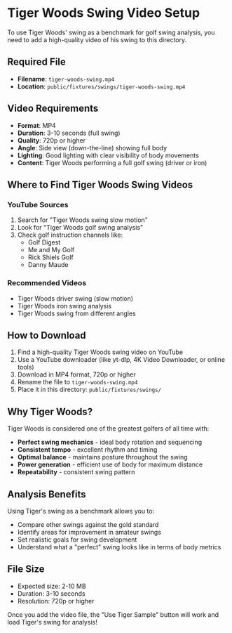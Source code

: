 # Tiger Woods Swing Video Setup

To use Tiger Woods' swing as a benchmark for golf swing analysis, you need to add a high-quality video of his swing to this directory.

## Required File
- **Filename**: `tiger-woods-swing.mp4`
- **Location**: `public/fixtures/swings/tiger-woods-swing.mp4`

## Video Requirements
- **Format**: MP4
- **Duration**: 3-10 seconds (full swing)
- **Quality**: 720p or higher
- **Angle**: Side view (down-the-line) showing full body
- **Lighting**: Good lighting with clear visibility of body movements
- **Content**: Tiger Woods performing a full golf swing (driver or iron)

## Where to Find Tiger Woods Swing Videos

### YouTube Sources
1. Search for "Tiger Woods swing slow motion"
2. Look for "Tiger Woods golf swing analysis"
3. Check golf instruction channels like:
   - Golf Digest
   - Me and My Golf
   - Rick Shiels Golf
   - Danny Maude

### Recommended Videos
- Tiger Woods driver swing (slow motion)
- Tiger Woods iron swing analysis
- Tiger Woods swing from different angles

## How to Download
1. Find a high-quality Tiger Woods swing video on YouTube
2. Use a YouTube downloader (like yt-dlp, 4K Video Downloader, or online tools)
3. Download in MP4 format, 720p or higher
4. Rename the file to `tiger-woods-swing.mp4`
5. Place it in this directory: `public/fixtures/swings/`

## Why Tiger Woods?
Tiger Woods is considered one of the greatest golfers of all time with:
- **Perfect swing mechanics** - ideal body rotation and sequencing
- **Consistent tempo** - excellent rhythm and timing
- **Optimal balance** - maintains posture throughout the swing
- **Power generation** - efficient use of body for maximum distance
- **Repeatability** - consistent swing pattern

## Analysis Benefits
Using Tiger's swing as a benchmark allows you to:
- Compare other swings against the gold standard
- Identify areas for improvement in amateur swings
- Set realistic goals for swing development
- Understand what a "perfect" swing looks like in terms of body metrics

## File Size
- Expected size: 2-10 MB
- Duration: 3-10 seconds
- Resolution: 720p or higher

Once you add the video file, the "Use Tiger Sample" button will work and load Tiger's swing for analysis!
